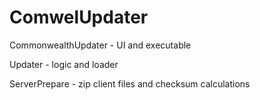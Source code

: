 # ComwelUpdater
CommonwealthUpdater - UI and executable

Updater - logic and loader

ServerPrepare - zip client files and checksum calculations
